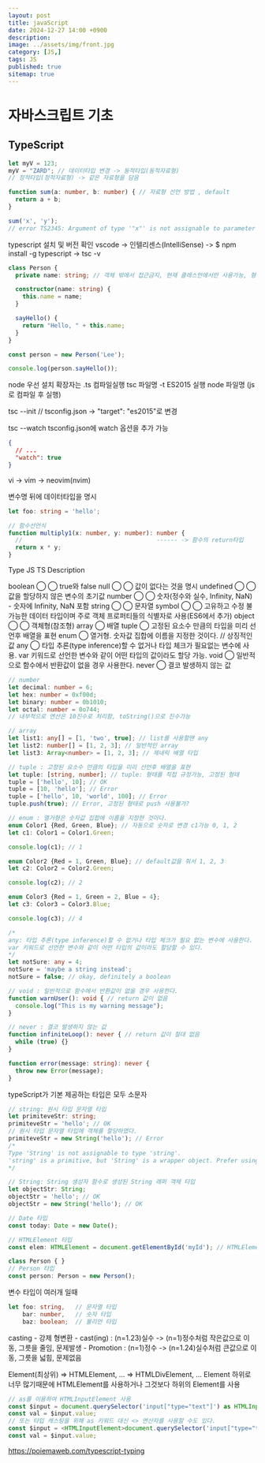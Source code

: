 ```yaml
---
layout: post
title: javaScript
date: 2024-12-27 14:00 +0900
description: 
image: ../assets/img/front.jpg
category: [JS,]
tags: JS
published: true
sitemap: true
---
```


# 자바스크립트 기초   

## TypeScript

````javascript
let myV = 123;
myV = "ZARD"; // 데이터타입 변경 -> 동적타입(동적자료형)
// 정적타입(정적자료형) -> 같은 자료형을 담음
````

````typescript
function sum(a: number, b: number) { // 자료형 선언 방법 , default
  return a + b;
}

sum('x', 'y');
// error TS2345: Argument of type '"x"' is not assignable to parameter of type 'number'.
````

typescript 설치 및 버전 확인
vscode -> 인텔리센스(IntelliSense) -> $ npm install -g typescript -> tsc -v 

````typescript
class Person {
  private name: string; // 객체 밖에서 접근금지, 현재 클래스안에서만 사용가능, 형 선언

  constructor(name: string) { 
    this.name = name;
  }

  sayHello() {
    return "Hello, " + this.name;
  }
}

const person = new Person('Lee');

console.log(person.sayHello());
````

node 우선 설치
확장자는 .ts 
컴파일실행 tsc 파일명 -t ES2015
실행 node 파일명 (js로 컴파일 후 실행)

tsc --init // tsconfig.json -> "target": "es2015"로 변경

tsc --watch
tsconfig.json에 watch 옵션을 추가 가능
````json
{
  // ...
  "watch": true
}
````

vi -> vim -> neovim(nvim)

변수명 뒤에 데이터타입을 명시
````typescript
let foo: string = 'hello';
````

````typescript
// 함수선언식
function multiply1(x: number, y: number): number {
  //                                      ------ -> 함수의 return타입
  return x * y;
}
````

Type	      JS	 TS	    Description

boolean	    ◯	  ◯	    true와 false
null	      ◯	  ◯	    값이 없다는 것을 명시
undefined	  ◯	  ◯	    값을 할당하지 않은 변수의 초기값
number	    ◯	  ◯	    숫자(정수와 실수, Infinity, NaN) - 숫자에 Infinity, NaN 포함
string	    ◯	  ◯	    문자열
symbol	    ◯	  ◯	    고유하고 수정 불가능한 데이터 타입이며 주로 객체 프로퍼티들의 식별자로 사용(ES6에서 추가)
object	    ◯	  ◯	     객체형(참조형)
array	 	         ◯	    배열
tuple	 	         ◯	    고정된 요소수 만큼의 타입을 미리 선언후 배열을 표현
enum	 	         ◯	    열거형. 숫자값 집합에 이름을 지정한 것이다. // 상징적인 값
any	 	           ◯	    타입 추론(type inference)할 수 없거나 타입 체크가 필요없는 변수에 사용. var 키워드로 선언한 변수와 같이 어떤 타입의 값이라도 할당 가능.
void	       	   ◯	    일반적으로 함수에서 반환값이 없을 경우 사용한다.
never	 	         ◯	    결코 발생하지 않는 값

````typescript
// number
let decimal: number = 6;
let hex: number = 0xf00d;
let binary: number = 0b1010;
let octal: number = 0o744;
// 내부적으로 연산은 10진수로 처리함, toString()으로 진수가능

// array
let list1: any[] = [1, 'two', true]; // list를 사용할땐 any
let list2: number[] = [1, 2, 3]; // 일반적인 array
let list3: Array<number> = [1, 2, 3]; // 제네릭 배열 타입

// tuple : 고정된 요소수 만큼의 타입을 미리 선언후 배열을 표현
let tuple: [string, number]; // tuple: 형태를 직접 규정가능, 고정된 형태
tuple = ['hello', 10]; // OK
tuple = [10, 'hello']; // Error
tuple = ['hello', 10, 'world', 100]; // Error
tuple.push(true); // Error, 고정된 형태로 push 사용불가?

// enum : 열거형은 숫자값 집합에 이름을 지정한 것이다.
enum Color1 {Red, Green, Blue}; // 자동으로 숫자로 변경 c1가능 0, 1, 2
let c1: Color1 = Color1.Green;

console.log(c1); // 1

enum Color2 {Red = 1, Green, Blue}; // default값을 줘서 1, 2, 3
let c2: Color2 = Color2.Green;

console.log(c2); // 2

enum Color3 {Red = 1, Green = 2, Blue = 4};
let c3: Color3 = Color3.Blue;

console.log(c3); // 4

/*
any: 타입 추론(type inference)할 수 없거나 타입 체크가 필요 없는 변수에 사용한다.
var 키워드로 선언한 변수와 같이 어떤 타입의 값이라도 할당할 수 있다.
*/
let notSure: any = 4;
notSure = 'maybe a string instead';
notSure = false; // okay, definitely a boolean

// void : 일반적으로 함수에서 반환값이 없을 경우 사용한다.
function warnUser(): void { // return 값이 없음
  console.log("This is my warning message");
}

// never : 결코 발생하지 않는 값
function infiniteLoop(): never { // return 값이 절대 없음
  while (true) {}
}

function error(message: string): never {
  throw new Error(message);
}
````

typeScript가 기본 제공하는 타입은 모두 소문자
````typescript
// string: 원시 타입 문자열 타입
let primiteveStr: string;
primiteveStr = 'hello'; // OK
// 원시 타입 문자열 타입에 객체를 할당하였다.
primiteveStr = new String('hello'); // Error
/*
Type 'String' is not assignable to type 'string'.
'string' is a primitive, but 'String' is a wrapper object. Prefer using 'string' when possible.
*/

// String: String 생성자 함수로 생성된 String 래퍼 객체 타입
let objectStr: String;
objectStr = 'hello'; // OK
objectStr = new String('hello'); // OK
````

````typescript
// Date 타입
const today: Date = new Date();

// HTMLElement 타입
const elem: HTMLElement = document.getElementById('myId'); // HTMLElement를 꼭 써줘야 잡아올 수 있음

class Person { }
// Person 타입
const person: Person = new Person();
````

변수 타입이 여러개 일때
````typescript
let foo: string,   // 문자열 타입
    bar: number,   // 숫자 타입
    baz: boolean;  // 불리언 타입
````

casting - 강제 형변환  - cast(ing) : (n=1.23)실수 -> (n=1)정수처럼 작은값으로 이동, 그릇을 줄임, 문제발생
                      - Promotion : (n=1)정수 -> (n=1.24)실수처럼 큰값으로 이동, 그릇을 넓힘, 문제없음

Element(최상위) => HTMLElement, ... => HTMLDivElement, ...
Element 하위로 너무 많기때문에 HTMLElement를 사용하거나 그것보다 하위의 Element를 사용
````typescript
// as를 이용하여 HTMLInputElement 사용
const $input = document.querySelector('input["type="text"]') as HTMLInputElement;
const val = $input.value;
// 또는 타입 캐스팅을 위해 as 키워드 대신 <> 연산자를 사용할 수도 있다.
const $input = <HTMLInputElement>document.querySelector('input["type="text"]');
const val = $input.value;
````

https://poiemaweb.com/typescript-typing